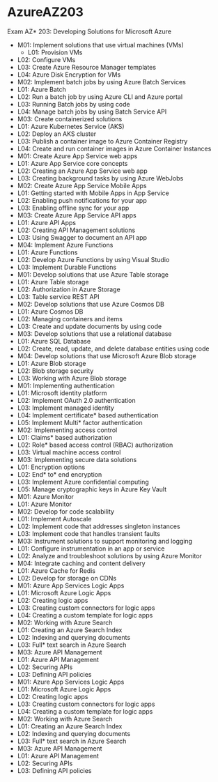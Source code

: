# AzureAZ203

Exam AZ* 203: Developing Solutions for Microsoft Azure

* M01: Implement solutions that use virtual machines (VMs) 
    * L01: Provision VMs
 * L02: Configure VMs
 * L03: Create Azure Resource Manager templates
 * L04: Azure Disk Encryption for VMs
* M02: Implement batch jobs by using Azure Batch Services 
 * L01: Azure Batch
 * L02: Run a batch job by using Azure CLI and Azure portal
 * L03: Running Batch jobs by using code
 * L04: Manage batch jobs by using Batch Service API
* M03: Create containerized solutions 
 * L01: Azure Kubernetes Service (AKS)
 * L02: Deploy an AKS cluster
 * L03: Publish a container image to Azure Container Registry
 * L04: Create and run container images in Azure Container Instances
* M01: Create Azure App Service web apps
 * L01: Azure App Service core concepts
 * L02: Creating an Azure App Service web app
 * L03: Creating background tasks by using Azure WebJobs
* M02: Create Azure App Service Mobile Apps
 * L01: Getting started with Mobile Apps in App Service
 * L02: Enabling push notifications for your app
 * L03: Enabling offline sync for your app
* M03: Create Azure App Service API apps
 * L01: Azure API Apps
 * L02: Creating API Management solutions 
 * L03: Using Swagger to document an API app
* M04: Implement Azure Functions
 * L01: Azure Functions
 * L02: Develop Azure Functions by using Visual Studio
 * L03: Implement Durable Functions
* M01: Develop solutions that use Azure Table storage
 * L01: Azure Table storage
 * L02: Authorization in Azure Storage
 * L03: Table service REST API
* M02: Develop solutions that use Azure Cosmos DB
 * L01: Azure Cosmos DB
 * L02: Managing containers and items
 * L03: Create and update documents by using code
* M03: Develop solutions that use a relational database
 * L01: Azure SQL Database
 * L02: Create, read, update, and delete database entities using code
* M04: Develop solutions that use Microsoft Azure Blob storage
 * L01: Azure Blob storage
 * L02: Blob storage security
 * L03: Working with Azure Blob storage
* M01: Implementing authentication
 * L01: Microsoft identity platform
 * L02: Implement OAuth 2.0 authentication
 * L03: Implement managed identity
 * L04: Implement certificate* based authentication
 * L05: Implement Multi* factor authentication
* M02: Implementing access control
 * L01: Claims* based authorization
 * L02: Role* based access control (RBAC) authorization
 * L03: Virtual machine access control
* M03: Implementing secure data solutions
 * L01: Encryption options
 * L02: End* to* end encryption
 * L03: Implement Azure confidential computing
 * L05: Manage cryptographic keys in Azure Key Vault
* M01: Azure Monitor
 * L01: Azure Monitor 
* M02: Develop for code scalability
 * L01: Implement Autoscale
 * L02: Implement code that addresses singleton instances
 * L03: Implement code that handles transient faults
* M03: Instrument solutions to support monitoring and logging
 * L01: Configure instrumentation in an app or service
 * L02: Analyze and troubleshoot solutions by using Azure Monitor
* M04: Integrate caching and content delivery
 * L01: Azure Cache for Redis
 * L02: Develop for storage on CDNs 
* M01: Azure App Services Logic Apps
 * L01: Microsoft Azure Logic Apps
 * L02: Creating logic apps
 * L03: Creating custom connectors for logic apps
 * L04: Creating a custom template for logic apps
* M02: Working with Azure Search
 * L01: Creating an Azure Search Index
 * L02: Indexing and querying documents
 * L03: Full* text search in Azure Search
* M03: Azure API Management
 * L01: Azure API Management
 * L02: Securing APIs
 * L03: Defining API policies
* M01: Azure App Services Logic Apps
 * L01: Microsoft Azure Logic Apps
 * L02: Creating logic apps
 * L03: Creating custom connectors for logic apps
 * L04: Creating a custom template for logic apps
* M02: Working with Azure Search
 * L01: Creating an Azure Search Index
 * L02: Indexing and querying documents
 * L03: Full* text search in Azure Search
* M03: Azure API Management
 * L01: Azure API Management
 * L02: Securing APIs
 * L03: Defining API policies